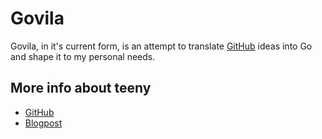 # Govila

Govila, in it's current form, is an attempt to translate [GitHub](https://github.com/yakkomajuri/teeny) ideas into Go and shape it to my personal needs. 

## More info about teeny

- [GitHub](https://yakkomajuri.github.io/blog/teeny)
- [Blogpost](https://github.com/yakkomajuri/teeny)


